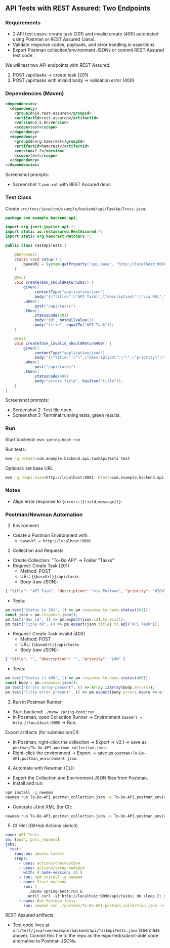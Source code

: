 ## API Tests with REST Assured: Two Endpoints

### Requirements
- 2 API test cases: create task (201) and invalid create (400) automated using Postman or REST Assured (Java).
- Validate response codes, payloads, and error handling in assertions.
- Export Postman collection/environment JSONs or commit REST Assured test code.

We will test two API endpoints with REST Assured:
1) POST /api/tasks → create task (201)
2) POST /api/tasks with invalid body → validation error (400)

### Dependencies (Maven)

```xml
<dependencies>
  <dependency>
    <groupId>io.rest-assured</groupId>
    <artifactId>rest-assured</artifactId>
    <version>5.5.0</version>
    <scope>test</scope>
  </dependency>
  <dependency>
    <groupId>org.hamcrest</groupId>
    <artifactId>hamcrest</artifactId>
    <version>2.2</version>
    <scope>test</scope>
  </dependency>
</dependencies>
```

Screenshot prompts:
- Screenshot 1: `pom.xml` with REST Assured deps.

### Test Class

Create `src/test/java/com/example/backend/api/TaskApiTests.java`:
```java
package com.example.backend.api;

import org.junit.jupiter.api.*;
import static io.restassured.RestAssured.*;
import static org.hamcrest.Matchers.*;

public class TaskApiTests {

    @BeforeAll
    static void setup() {
        baseURI = System.getProperty("api.base", "http://localhost:9090");
    }

    @Test
    void createTask_shouldReturn201() {
        given()
            .contentType("application/json")
            .body("{\"title\":\"API Task\",\"description\":\"via RA\",\"priority\":\"HIGH\"}")
        .when()
            .post("/api/tasks")
        .then()
            .statusCode(201)
            .body("id", notNullValue())
            .body("title", equalTo("API Task"));
    }

    @Test
    void createTask_invalid_shouldReturn400() {
        given()
            .contentType("application/json")
            .body("{\"title\":\"\",\"description\":\"\",\"priority\":\"LOW\"}")
        .when()
            .post("/api/tasks")
        .then()
            .statusCode(400)
            .body("errors.field", hasItem("title"));
    }
}
```

Screenshot prompts:
- Screenshot 2: Test file open.
- Screenshot 3: Terminal running tests, green results.

### Run

Start backend: `mvn spring-boot:run`

Run tests:
```bash
mvn -q -Dtest=com.example.backend.api.TaskApiTests test
```

Optional: set base URL
```bash
mvn -q -Dapi.base=http://localhost:8081 -Dtest=com.example.backend.api.TaskApiTests test
```

### Notes
- Align error response to `{errors:[{field,message}]}`.



### Postman/Newman Automation

1) Environment
- Create a Postman Environment with:
  - `baseUrl = http://localhost:9090`

2) Collection and Requests
- Create Collection: "To-Do API" → Folder "Tasks"
- Request: Create Task (201)
  - Method: POST
  - URL: `{{baseUrl}}/api/tasks`
  - Body (raw JSON):
```json
{ "title": "API Task", "description": "via Postman", "priority": "HIGH" }
```
  - Tests:
```javascript
pm.test("Status is 201", () => pm.response.to.have.status(201));
const json = pm.response.json();
pm.test("Has id", () => pm.expect(json.id).to.exist);
pm.test("Title ok", () => pm.expect(json.title).to.eql("API Task"));
```

- Request: Create Task invalid (400)
  - Method: POST
  - URL: `{{baseUrl}}/api/tasks`
  - Body (raw JSON):
```json
{ "title": "", "description": "", "priority": "LOW" }
```
  - Tests:
```javascript
pm.test("Status is 400", () => pm.response.to.have.status(400));
const body = pm.response.json();
pm.test("Errors array present", () => Array.isArray(body.errors));
pm.test("Title error present", () => pm.expect(body.errors.map(e => e.field)).to.include("title"));
```

3) Run in Postman Runner
- Start backend: `./mvnw spring-boot:run`
- In Postman, open Collection Runner → Environment `baseUrl = http://localhost:9090` → Run.

Export artifacts (for submission/CI):
- In Postman, right-click the collection → Export → v2.1 → save as `postman/To-Do-API.postman_collection.json`.
- Right-click the environment → Export → save as `postman/To-Do-API.postman_environment.json`.

4) Automate with Newman (CLI)
- Export the Collection and Environment JSON files from Postman.
- Install and run:
```bash
npm install -g newman
newman run To-Do-API.postman_collection.json -e To-Do-API.postman_environment.json
```
- Generate JUnit XML (for CI):
```bash
newman run To-Do-API.postman_collection.json -e To-Do-API.postman_environment.json -r cli,junit --reporter-junit-export newman-results.xml
```

5) CI Hint (GitHub Actions sketch)
```yaml
name: API Tests
on: [push, pull_request]
jobs:
  test:
    runs-on: ubuntu-latest
    steps:
      - uses: actions/checkout@v4
      - uses: actions/setup-node@v4
        with: { node-version: 20 }
      - run: npm install -g newman
      - name: Start backend
        run: |
          ./mvnw spring-boot:run &
          until curl -sf http://localhost:9090/api/tasks; do sleep 2; done
      - name: Run Postman tests
        run: newman run ./postman/To-Do-API.postman_collection.json -e ./postman/To-Do-API.postman_environment.json -r cli,junit --reporter-junit-export newman-results.xml
```

REST Assured artifacts:
- Test code lives at `src/test/java/com/example/backend/api/TaskApiTests.java` (see class above). Commit this file to the repo as the exported/submit-able code alternative to Postman JSONs.
